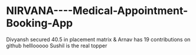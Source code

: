# NIRVANA----Medical-Appointment-Booking-App 
Divyansh secured 40.5 in placement matrix & Arnav has 19 contributions on github helllooooo
Sushil is the real topper
